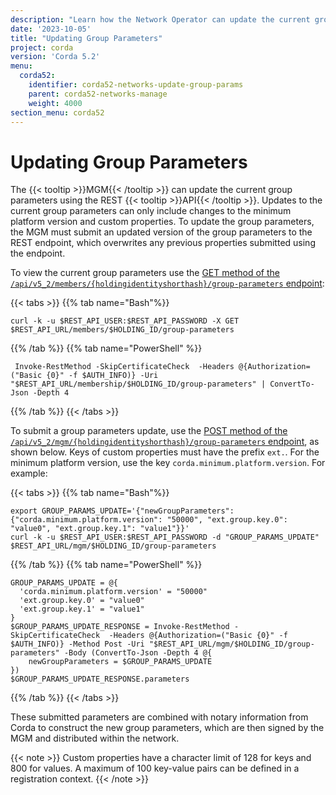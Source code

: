 ```yaml
---
description: "Learn how the Network Operator can update the current group parameters using the REST API. New group parameters are then signed by the MGM and distributed within the network."
date: '2023-10-05'
title: "Updating Group Parameters"
project: corda
version: 'Corda 5.2'
menu:
  corda52:
    identifier: corda52-networks-update-group-params
    parent: corda52-networks-manage
    weight: 4000
section_menu: corda52
---
```

# Updating Group Parameters

The {{< tooltip >}}MGM{{< /tooltip >}} can update the current group parameters using the REST {{< tooltip >}}API{{< /tooltip >}}. Updates to the current group parameters can only include changes to the minimum platform version and custom properties. To update the group parameters, the MGM must submit an updated version of the group parameters to the REST endpoint, which overwrites any previous properties submitted using the endpoint.

To view the current group parameters use the <a href="../../reference/rest-api/openapi.html#tag/Member-Lookup-API/operation/get_members__holdingidentityshorthash__group_parameters"> GET method of the `/api/v5_2/members/{holdingidentityshorthash}/group-parameters` endpoint</a>:

{{< tabs >}}
{{% tab name="Bash"%}}

```shell
curl -k -u $REST_API_USER:$REST_API_PASSWORD -X GET $REST_API_URL/members/$HOLDING_ID/group-parameters
```

{{% /tab %}}
{{% tab name="PowerShell" %}}

```shell
 Invoke-RestMethod -SkipCertificateCheck  -Headers @{Authorization=("Basic {0}" -f $AUTH_INFO)} -Uri "$REST_API_URL/membership/$HOLDING_ID/group-parameters" | ConvertTo-Json -Depth 4
```
{{% /tab %}}
{{< /tabs >}}

To submit a group parameters update, use the <a href="../../reference/rest-api/openapi.html#tag/MGM-API/operation/post_mgm__holdingidentityshorthash__group_parameters"> POST method of the `/api/v5_2/mgm/{holdingidentityshorthash}/group-parameters` endpoint</a>, as shown below. Keys of custom properties must have the prefix `ext.`. For the minimum platform version, use the key `corda.minimum.platform.version`. For example:

{{< tabs >}}
{{% tab name="Bash"%}}

```shell
export GROUP_PARAMS_UPDATE='{"newGroupParameters":{"corda.minimum.platform.version": "50000", "ext.group.key.0": "value0", "ext.group.key.1": "value1"}}'
curl -k -u $REST_API_USER:$REST_API_PASSWORD -d "GROUP_PARAMS_UPDATE" $REST_API_URL/mgm/$HOLDING_ID/group-parameters
```

{{% /tab %}}
{{% tab name="PowerShell" %}}

```shell
GROUP_PARAMS_UPDATE = @{
  'corda.minimum.platform.version' = "50000"
  'ext.group.key.0' = "value0"
  'ext.group.key.1' = "value1"
}
$GROUP_PARAMS_UPDATE_RESPONSE = Invoke-RestMethod -SkipCertificateCheck  -Headers @{Authorization=("Basic {0}" -f $AUTH_INFO)} -Method Post -Uri "$REST_API_URL/mgm/$HOLDING_ID/group-parameters" -Body (ConvertTo-Json -Depth 4 @{
    newGroupParameters = $GROUP_PARAMS_UPDATE
})
$GROUP_PARAMS_UPDATE_RESPONSE.parameters
```
{{% /tab %}}
{{< /tabs >}}

These submitted parameters are combined with notary information from Corda to construct the new group parameters, which are then signed by the MGM and distributed within the network.

{{< note >}}
Custom properties have a character limit of 128 for keys and 800 for values. A maximum of 100 key-value pairs can be defined in a registration context.
{{< /note >}}
